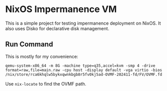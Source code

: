# NixOS Impermanence VM

This is a simple project for testing impermanence deployment on NixOS.  It also uses Disko for declarative disk management.

##  Run Command

This is mostly for my convenience:

```
qemu-system-x86_64 -m 8G -machine type=q35,accel=kvm -smp 4 -drive format=raw,file=main.raw -cpu host -display default -vga virtio -bios /nix/store/rca6khqlw5bykxqwnkbgb8r5fv0kj5ad-OVMF-202411-fd/FV/OVMF.fd
```

Use `nix-locate` to find the OVMF path.
